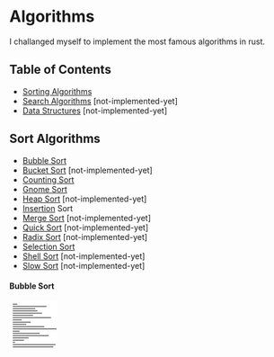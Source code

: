 # Algorithms

I challanged myself to implement the most famous algorithms in rust. 

## Table of Contents
- [Sorting Algorithms]()
- [Search Algorithms]() [not-implemented-yet]
- [Data Structures]() [not-implemented-yet]
<!-- - Mathematical Algorithms -->
<!-- - Compression Algorithms (e.g. GZIP) -->


## Sort Algorithms

- [Bubble Sort]()
- [Bucket Sort]() [not-implemented-yet]
- [Counting Sort]()
- [Gnome Sort]()
- [Heap Sort]() [not-implemented-yet]
- [Insertion]() Sort
- [Merge Sort]() [not-implemented-yet]
- [Quick Sort]() [not-implemented-yet]
- [Radix Sort]() [not-implemented-yet]
- [Selection Sort]()
- [Shell Sort]() [not-implemented-yet]
- [Slow Sort]() [not-implemented-yet]


#### Bubble Sort

<img src="./docs/insertion.gif" />